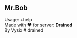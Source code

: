 ## **Mr.Bob**

Usage: +help <br />
Made with ❤ for server: **Drained** <br />
By Vysix 
#   d r a i n e d 
 
 